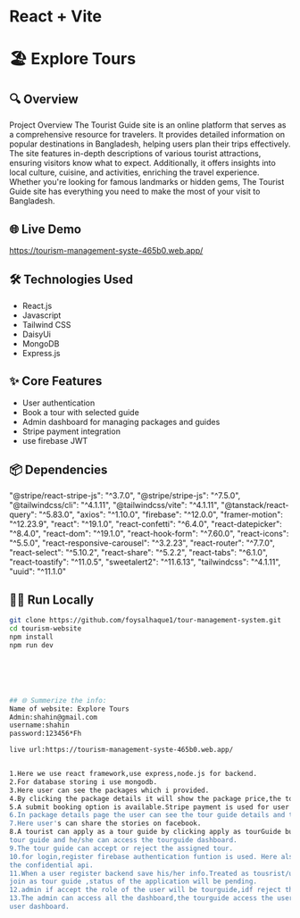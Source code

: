 # React + Vite
# 🏖️  Explore Tours

## 🔍 Overview
Project Overview 
The Tourist Guide site is an online platform that serves as a comprehensive resource for travelers. It provides detailed information on popular destinations in Bangladesh, helping users plan their trips effectively. The site features in-depth descriptions of various tourist attractions, ensuring visitors know what to expect. Additionally, it offers insights into local culture, cuisine, and activities, enriching the travel experience. Whether you're looking for famous landmarks or hidden gems, The Tourist Guide site has everything you need to make the most of your visit to Bangladesh.


## 🌐 Live Demo
https://tourism-management-syste-465b0.web.app/

## 🛠️ Technologies Used
- React.js
- Javascript
- Tailwind CSS
- DaisyUi
- MongoDB
- Express.js

## ✨ Core Features
- User authentication
- Book a tour with selected guide
- Admin dashboard for managing packages and guides
- Stripe payment integration
- use firebase JWT

## 📦 Dependencies
   "@stripe/react-stripe-js": "^3.7.0",
    "@stripe/stripe-js": "^7.5.0",
    "@tailwindcss/cli": "^4.1.11",
    "@tailwindcss/vite": "^4.1.11",
    "@tanstack/react-query": "^5.83.0",
    "axios": "^1.10.0",
    "firebase": "^12.0.0",
    "framer-motion": "^12.23.9",
    "react": "^19.1.0",
    "react-confetti": "^6.4.0",
    "react-datepicker": "^8.4.0",
    "react-dom": "^19.1.0",
    "react-hook-form": "^7.60.0",
    "react-icons": "^5.5.0",
    "react-responsive-carousel": "^3.2.23",
    "react-router": "^7.7.0",
    "react-select": "^5.10.2",
    "react-share": "^5.2.2",
    "react-tabs": "^6.1.0",
    "react-toastify": "^11.0.5",
    "sweetalert2": "^11.6.13",
    "tailwindcss": "^4.1.11",
    "uuid": "^11.1.0"



## 🧑‍💻 Run Locally

```bash
git clone https://github.com/foysalhaque1/tour-management-system.git
cd tourism-website
npm install
npm run dev






## 🌐 Summerize the info:
Name of website: Explore Tours
Admin:shahin@gmail.com
username:shahin
password:123456*Fh

live url:https://tourism-management-syste-465b0.web.app/


1.Here we use react framework,use express,node.js for backend.
2.For database storing i use mongodb.
3.Here user can see the packages which i provided.
4.By clicking the package details it will show the package price,the tour guide,daywise plan of tour,tour info section.
5.A submit booking option is available.Stripe payment is used for user's booking payment.
6.In package details page the user can see the tour guide details and their travel stories.
7.Here user's can share the stories on facebook.
8.A tourist can apply as a tour guide by clicking apply as tourGuide button .if admin accept then the user's role will be 
tour guide and he/she can access the tourguide dashboard.
9.The tour guide can accept or reject the assigned tour.
10.for login,register firebase authentication funtion is used. Here also Firebase jwt token is used for admin stat to secure 
the confidential api.
11.When a user register backend save his/her info.Treated as tousrist/user.When he/she applied join as tour guide by clicking
join as tour guide ,status of the application will be pending.
12.admin if accept the role of the user will be tourguide,idf reject then the user role will be unchnaged.
13.The admin can access all the dashboard,the tourguide access the user and tour guide dash board .The user only access the 
user dashboard.
